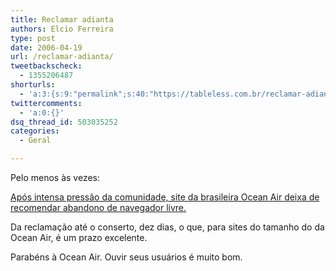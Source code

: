 ```yaml
---
title: Reclamar adianta
authors: Elcio Ferreira
type: post
date: 2006-04-19
url: /reclamar-adianta/
tweetbackscheck:
  - 1355206487
shorturls:
  - 'a:3:{s:9:"permalink";s:40:"https://tableless.com.br/reclamar-adianta";s:7:"tinyurl";s:26:"https://tinyurl.com/3lz58pt";s:4:"isgd";s:19:"https://is.gd/VasNmu";}'
twittercomments:
  - 'a:0:{}'
dsq_thread_id: 503035252
categories:
  - Geral

---
```

Pelo menos às vezes:

[Após intensa pressão da comunidade, site da brasileira Ocean Air deixa de recomendar abandono de navegador livre.][1]

Da reclamação até o conserto, dez dias, o que, para sites do tamanho do da Ocean Air, é um prazo excelente.

Parabéns à Ocean Air. Ouvir seus usuários é muito bom.

 [1]: https://br-linux.org/linux/node/3291